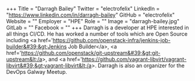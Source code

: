 +++
Title = "Darragh Bailey"
Twitter = "electrofelix"
LinkedIn = "https://www.linkedin.com/in/darragh-bailey"
GitHub = "electrofelix"
Website = ""
Employer = "HPE"
Role = ""
Image = "darragh-bailey.jpg"
GitLab = ""
Facebook = ""
+++
Darragh is a developer at HPE interested in all things CI/CD.
He has worked a number of tools which are Open Source including
&lt;a href=&#39;https://github.com/openstack-infra/jenkins-job-builder&#39;&gt;Jenkins Job Builder&lt;/a&gt;,
&lt;a href=&#39;https://github.com/openstack/git-upstream&#39;&gt;git-upstream&lt;/a&gt;, and
&lt;a href=&#39;https://github.com/vagrant-libvirt/vagrant-libvirt&#39;&gt;vagrant-libvirt&lt;/a&gt;.
Darragh is also an organizer for the DevOps Galway Meetup.
